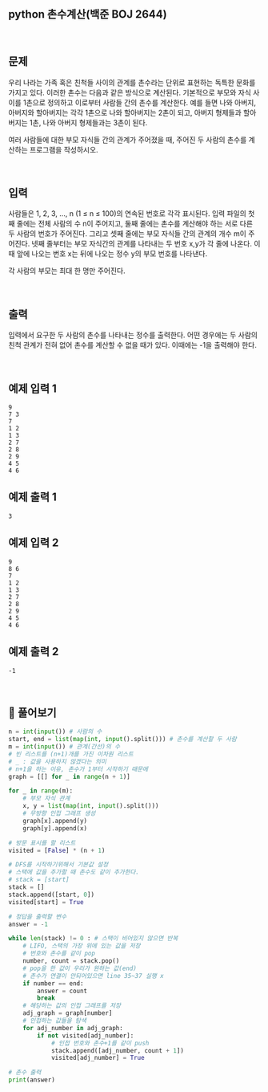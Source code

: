 ## python 촌수계산(백준 BOJ 2644)

<br>

## 문제

우리 나라는 가족 혹은 친척들 사이의 관계를 촌수라는 단위로 표현하는 독특한 문화를 가지고 있다. 이러한 촌수는 다음과 같은 방식으로 계산된다. 기본적으로 부모와 자식 사이를 1촌으로 정의하고 이로부터 사람들 간의 촌수를 계산한다. 예를 들면 나와 아버지, 아버지와 할아버지는 각각 1촌으로 나와 할아버지는 2촌이 되고, 아버지 형제들과 할아버지는 1촌, 나와 아버지 형제들과는 3촌이 된다.

여러 사람들에 대한 부모 자식들 간의 관계가 주어졌을 때, 주어진 두 사람의 촌수를 계산하는 프로그램을 작성하시오.

<br>

## 입력

사람들은 1, 2, 3, …, n (1 ≤ n ≤ 100)의 연속된 번호로 각각 표시된다. 입력 파일의 첫째 줄에는 전체 사람의 수 n이 주어지고, 둘째 줄에는 촌수를 계산해야 하는 서로 다른 두 사람의 번호가 주어진다. 그리고 셋째 줄에는 부모 자식들 간의 관계의 개수 m이 주어진다. 넷째 줄부터는 부모 자식간의 관계를 나타내는 두 번호 x,y가 각 줄에 나온다. 이때 앞에 나오는 번호 x는 뒤에 나오는 정수 y의 부모 번호를 나타낸다.

각 사람의 부모는 최대 한 명만 주어진다.

<br>

## 출력

입력에서 요구한 두 사람의 촌수를 나타내는 정수를 출력한다. 어떤 경우에는 두 사람의 친척 관계가 전혀 없어 촌수를 계산할 수 없을 때가 있다. 이때에는 -1을 출력해야 한다.

<br>

## 예제 입력 1 

```
9
7 3
7
1 2
1 3
2 7
2 8
2 9
4 5
4 6
```

## 예제 출력 1 

```
3
```

## 예제 입력 2

```
9
8 6
7
1 2
1 3
2 7
2 8
2 9
4 5
4 6
```

## 예제 출력 2 

```
-1
```

<br>

## 📝 풀어보기

``` python
n = int(input()) # 사람의 수
start, end = list(map(int, input().split())) # 촌수를 계산할 두 사람
m = int(input()) # 관계(간선)의 수
# 빈 리스트를 (n+1)개를 가진 이차원 리스트
# _ : 값을 사용하지 않겠다는 의미
# n+1을 하는 이유, 촌수가 1부터 시작하기 때문에
graph = [[] for _ in range(n + 1)]

for _ in range(m):
    # 부모 자식 관계
    x, y = list(map(int, input().split()))
    # 무방향 인접 그래프 생성
    graph[x].append(y)
    graph[y].append(x)

# 방문 표시를 할 리스트
visited = [False] * (n + 1)

# DFS를 시작하기위해서 기본값 설정
# 스택에 값을 추가할 때 촌수도 같이 추가한다.
# stack = [start]
stack = []
stack.append([start, 0])
visited[start] = True

# 정답을 출력할 변수
answer = -1 

while len(stack) != 0 : # 스택이 비어있지 않으면 반복
    # LIFO, 스택의 가장 위에 있는 값을 저장
    # 번호와 촌수를 같이 pop
    number, count = stack.pop()
    # pop을 한 값이 우리가 원하는 값(end)
    # 촌수가 연결이 안되어있으면 line 35~37 실행 x
    if number == end:
        answer = count
        break
    # 해당하는 값의 인접 그래프를 저장
    adj_graph = graph[number]
    # 인접하는 값들을 탐색 
    for adj_number in adj_graph:
        if not visited[adj_number]:
            # 인접 번호와 촌수+1를 같이 push
            stack.append([adj_number, count + 1])
            visited[adj_number] = True

# 촌수 출력
print(answer)
```

